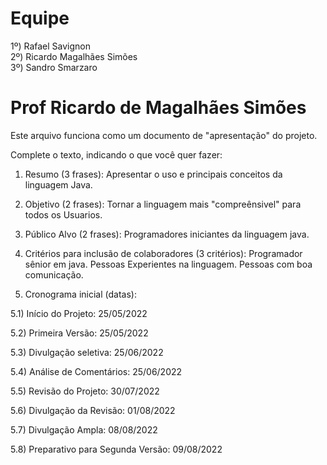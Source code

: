 # Equipe<br>
1º) Rafael Savignon<br>
2º) Ricardo Magalhães Simões<br>
3º) Sandro Smarzaro<br>

# Prof Ricardo de Magalhães Simões

Este arquivo funciona como um documento de "apresentação" do projeto.

Complete o texto, indicando o que você quer fazer:

1) Resumo (3 frases): 
  Apresentar o uso e principais conceitos da linguagem Java.

2) Objetivo (2 frases): 
  Tornar a linguagem mais "compreênsivel" para todos os 
  Usuarios.

3) Público Alvo (2 frases): 
  Programadores iniciantes da linguagem java.

4) Critérios para inclusão de colaboradores (3 critérios): 
  Programador sênior em java. Pessoas Experientes na linguagem. Pessoas com boa comunicação.

5) Cronograma inicial (datas): 

5.1) Início do Projeto:  25/05/2022

5.2) Primeira Versão:  25/05/2022

5.3) Divulgação seletiva: 25/06/2022

5.4) Análise de Comentários:  25/06/2022

5.5) Revisão do Projeto:  30/07/2022

5.6) Divulgação da Revisão:  01/08/2022

5.7) Divulgação Ampla:  08/08/2022

5.8) Preparativo para Segunda Versão:  09/08/2022
